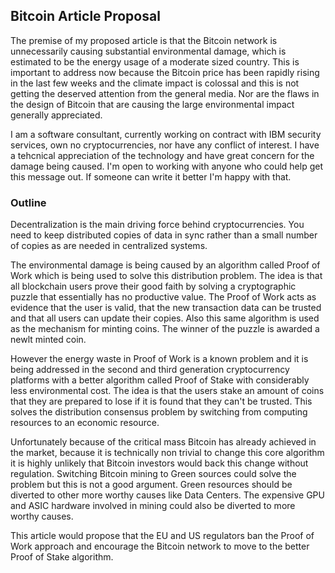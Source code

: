 ## Bitcoin Article Proposal

The premise of my proposed article is that the Bitcoin network is unnecessarily causing substantial environmental damage, which is estimated to be the energy usage of a moderate sized country.
This is important to address now because the Bitcoin price has been rapidly rising in the last few weeks and 
the climate impact is colossal and this is not getting the deserved attention from the general media.
Nor are the flaws in the design of Bitcoin that are causing the large environmental impact generally appreciated. 

I am a software consultant, currently working on contract with IBM security services, own no cryptocurrencies, nor have any conflict of interest.
I have a tehcnical appreciation of the technology and have great concern for the damage being caused.
I'm open to working with anyone who could help get this message out. If someone can write it better I'm happy with that. 

### Outline

Decentralization is the main driving force behind cryptocurrencies.
You need to keep distributed copies of data in sync rather than a small number of copies as are needed in centralized systems.

The environmental damage is being caused by an algorithm called Proof of Work which is being used to solve this distribution problem.
The idea is that all blockchain users prove their good faith by solving a cryptographic puzzle that essentially has no productive value.
The Proof of Work acts as evidence that the user is valid, that the new transaction data can be trusted and that all users can update their copies.
Also this same algorithm is used as the mechanism for minting coins. The winner of the puzzle is awarded a newlt minted coin. 

However the energy waste in Proof of Work is a known problem and it is being addressed in the second and third generation cryptocurrency platforms with a better algorithm called Proof of Stake with considerably less environmental cost.
The idea is that the users stake an amount of coins that they are prepared to lose if it is found that they can't be trusted.
This solves the distribution consensus problem by switching from computing resources to an economic resource.

Unfortunately because of the critical mass Bitcoin has already achieved in the market,
because it is technically non trivial to change this core algorithm
it is highly unlikely that Bitcoin investors would back this change without regulation.
Switching Bitcoin mining to Green sources could solve the problem but this is not a good argument.
Green resources should be diverted to other more worthy causes like Data Centers.
The expensive GPU and ASIC hardware involved in mining could also be diverted to more worthy causes. 

This article would propose that the EU and US regulators ban the Proof of Work approach and encourage the Bitcoin network to move to the better Proof of Stake algorithm.
